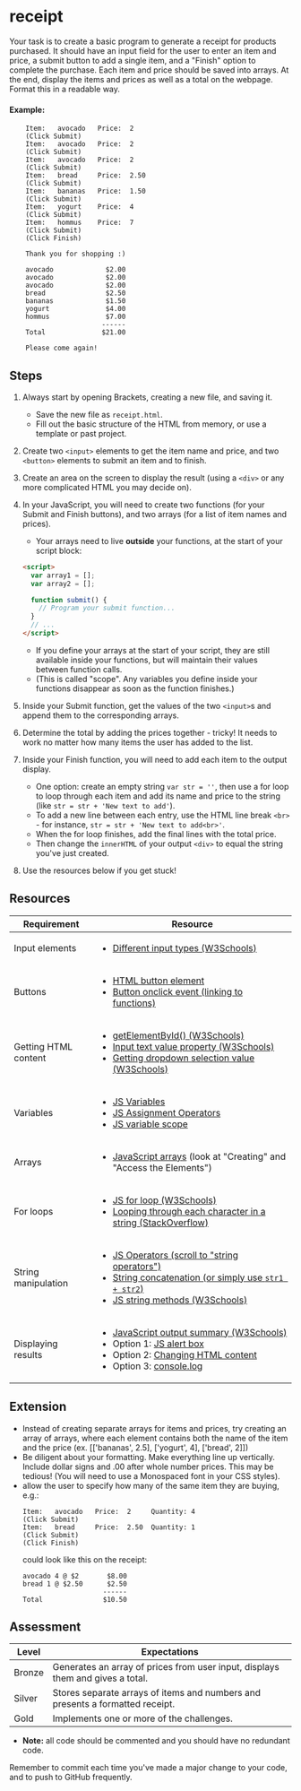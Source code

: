 # receipt

Your task is to create a basic program to generate a receipt for products purchased. It should have an input field for the user to enter an item and price, a submit button to add a single item, and a "Finish" option to complete the purchase. Each item and price should be saved into arrays. At the end, display the items and prices as well as a total on the webpage. Format this in a readable way.

#### Example:

```
    Item:   avocado   Price:  2
    (Click Submit)
    Item:   avocado   Price:  2
    (Click Submit)
    Item:   avocado   Price:  2
    (Click Submit)
    Item:   bread     Price:  2.50
    (Click Submit)
    Item:   bananas   Price:  1.50
    (Click Submit)
    Item:   yogurt    Price:  4
    (Click Submit)
    Item:   hommus    Price:  7
    (Click Submit)
    (Click Finish)

    Thank you for shopping :)

    avocado             $2.00
    avocado             $2.00
    avocado             $2.00
    bread               $2.50
    bananas             $1.50
    yogurt              $4.00
    hommus              $7.00
                       ------
    Total              $21.00

    Please come again!
```

## Steps

1. Always start by opening Brackets, creating a new file, and saving it.

    - Save the new file as `receipt.html`.
    - Fill out the basic structure of the HTML from memory, or use a template or past project.

2. Create two `<input>` elements to get the item name and price, and two `<button>` elements to submit an item and to finish.

3. Create an area on the screen to display the result (using a `<div>` or any more complicated HTML you may decide on).

4. In your JavaScript, you will need to create two functions (for your Submit and Finish buttons), and two arrays (for a list of item names and prices).

    - Your arrays need to live **outside** your functions, at the start of your script block:
    ```html
    <script>
      var array1 = [];
      var array2 = [];

      function submit() {
        // Program your submit function...
      }
      // ...
    </script>
    ```
    - If you define your arrays at the start of your script, they are still available inside your functions, but will maintain their values between function calls.
    - (This is called "scope". Any variables you define inside your functions disappear as soon as the function finishes.)

5. Inside your Submit function, get the values of the two `<input>`s and append them to the corresponding arrays.

6. Determine the total by adding the prices together - tricky! It needs to work no matter how many items the user has added to the list.

7. Inside your Finish function, you will need to add each item to the output display.

    - One option: create an empty string `var str = ''`, then use a for loop to loop through each item and add its name and price to the string (like `str = str + 'New text to add'`).
    - To add a new line between each entry, use the HTML line break `<br>` - for instance, `str = str + 'New text to add<br>'`.
    - When the for loop finishes, add the final lines with the total price.
    - Then change the `innerHTML` of your output `<div>` to equal the string you've just created.

8. Use the resources below if you get stuck!

## Resources

| Requirement | Resource |
|-------------|----------|
| Input elements | <ul><li>[Different input types (W3Schools)](https://www.w3schools.com/tags/att_input_type.asp)</li></ul> |
| Buttons     | <ul><li>[HTML button element](https://www.w3schools.com/tags/tag_button.asp)</li><li>[Button onclick event (linking to functions)](https://www.w3schools.com/jsref/event_onclick.asp)</li></ul> |
| Getting HTML content | <ul><li>[getElementById() (W3Schools)](https://www.w3schools.com/jsref/met_document_getelementbyid.asp)</li><li>[Input text value property (W3Schools)](https://www.w3schools.com/jsref/prop_text_value.asp)</li><li>[Getting dropdown selection value (W3Schools)](https://www.w3schools.com/jsref/prop_select_value.asp)</li></ul> |
| Variables            | <ul><li>[JS Variables](https://www.w3schools.com/js/js_assignment.asp)</li><li>[JS Assignment Operators](https://www.w3schools.com/js/js_assignment.asp)</li><li>[JS variable scope](https://www.w3schools.com/js/js_scope.asp)</li></ul> |
| Arrays               | <ul><li>[JavaScript arrays](https://www.w3schools.com/js/js_arrays.asp) (look at "Creating" and "Access the Elements")</li></ul> |
| For loops            | <ul><li>[JS for loop (W3Schools)](https://www.w3schools.com/js/js_loop_for.asp)</li><li>[Looping through each character in a string (StackOverflow)](https://stackoverflow.com/a/1967132/4080966)</li></ul> |
| String manipulation  | <ul><li>[JS Operators (scroll to "string operators")](https://www.w3schools.com/js/js_operators.asp)</li><li>[String concatenation (or simply use `str1 + str2`)](https://www.w3schools.com/jsref/jsref_concat_string.asp)</li><li>[JS string methods (W3Schools)](https://www.w3schools.com/js/js_string_methods.asp)</li></ul> |
| Displaying results   | <ul><li>[JavaScript output summary (W3Schools)](https://www.w3schools.com/js/js_output.asp)</li><li>Option 1: [JS alert box](https://www.w3schools.com/js/js_popup.asp)</li><li>Option 2: [Changing HTML content](https://www.w3schools.com/js/js_htmldom_html.asp)</li><li>Option 3: [console.log](https://www.w3schools.com/jsref/met_console_log.asp)</li></ul> |

## Extension

- Instead of creating separate arrays for items and prices, try creating an array of arrays, where each element contains both the name of the item and the price (ex. [['bananas', 2.5], ['yogurt', 4], ['bread', 2]])
- Be diligent about your formatting. Make everything line up vertically. Include dollar signs and .00 after whole number prices. This may be tedious! (You will need to use a Monospaced font in your CSS styles).
- allow the user to specify how many of the same item they are buying, e.g.:
    ```
    Item:   avocado   Price:  2     Quantity: 4
    (Click Submit)
    Item:   bread     Price:  2.50  Quantity: 1
    (Click Submit)
    (Click Finish)
    ```
    could look like this on the receipt:
    ```
    avocado 4 @ $2       $8.00
    bread 1 @ $2.50      $2.50
                        ------
    Total               $10.50
    ```

## Assessment

| Level  | Expectations |
|--------|--------------|
| Bronze   | Generates an array of prices from user input, displays them and gives a total. |
| Silver   | Stores separate arrays of items and numbers and presents a formatted receipt. |
| Gold     | Implements one or more of the challenges. |

- **Note:** all code should be commented and you should have no redundant code.

Remember to commit each time you've made a major change to your code, and to push to GitHub frequently.
